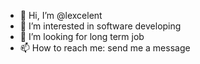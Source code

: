 - 👋 Hi, I’m @lexcelent
- 👀 I’m interested in software developing
- 💞️ I’m looking for long term job
- 📫 How to reach me: send me a message

<!---
lexcelent/lexcelent is a ✨ special ✨ repository because its `README.md` (this file) appears on your GitHub profile.
You can click the Preview link to take a look at your changes.
--->
